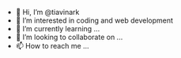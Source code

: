 - 👋 Hi, I’m @tiavinark
- 👀 I’m interested in coding and web development
- 🌱 I’m currently learning ...
- 💞️ I’m looking to collaborate on ...
- 📫 How to reach me ...

<!---
tiavinark/tiavinark is a ✨ special ✨ repository because its `README.md` (this file) appears on your GitHub profile.
You can click the Preview link to take a look at your changes.
--->
